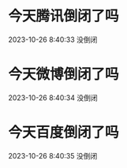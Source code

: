 # 今天腾讯倒闭了吗

2023-10-26 8:40:33 没倒闭

# 今天微博倒闭了吗

2023-10-26 8:40:34 没倒闭

# 今天百度倒闭了吗

2023-10-26 8:40:35 没倒闭


